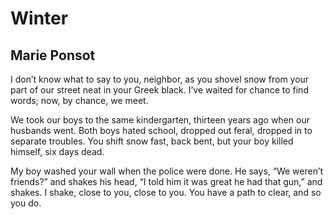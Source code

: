 # Winter
## Marie Ponsot
I don’t know what to say to you, neighbor,
as you shovel snow from your part of our street
neat in your Greek black. I’ve waited for
chance to find words; now, by chance, we meet.

We took our boys to the same kindergarten,
thirteen years ago when our husbands went.
Both boys hated school, dropped out feral, dropped in
to separate troubles. You shift snow fast, back bent,
but your boy killed himself, six days dead.

My boy washed your wall when the police were done.
He says, “We weren’t friends?” and shakes his head,
“I told him it was great he had that gun,”
and shakes. I shake, close to you, close to you.
You have a path to clear, and so you do.